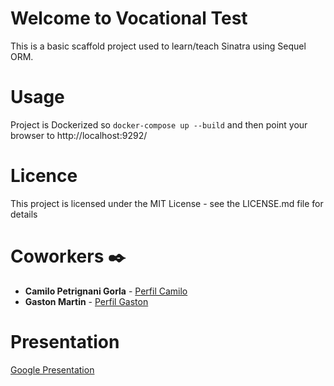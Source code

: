 # Welcome to Vocational Test

This is a basic scaffold project used to learn/teach Sinatra using Sequel ORM.

# Usage

Project is Dockerized so `docker-compose up --build` and then point your browser to http://localhost:9292/

# Licence

This project is licensed under the MIT License - see the LICENSE.md file for details

# Coworkers ✒️

* **Camilo Petrignani Gorla** - [Perfil Camilo](https://github.com/camilo-pg)
* **Gaston Martin** - [Perfil Gaston](https://github.com/Gaaston12)

# Presentation

[Google Presentation](https://docs.google.com/presentation/d/1skfgTtVRbALXleCGxqdW478QAFceFj2uX_rt1LO3_3c/edit)
